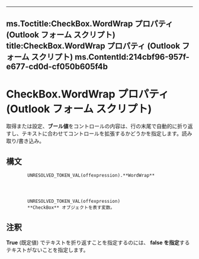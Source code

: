 

---
ms.Toctitle:CheckBox.WordWrap プロパティ (Outlook フォーム スクリプト)
title:CheckBox.WordWrap プロパティ (Outlook フォーム スクリプト)
ms.ContentId:214cbf96-957f-e677-cd0d-cf050b605f4b
---
# CheckBox.WordWrap プロパティ (Outlook フォーム スクリプト)




取得または設定、**ブール値**をコントロールの内容は、行の末尾で自動的に折り返すし、テキストに合わせてコントロールを拡張するかどうかを指定します。読み取り/書き込み。

## 構文

            UNRESOLVED_TOKEN_VAL(offexpression).**WordWrap**




            UNRESOLVED_TOKEN_VAL(offexpression)
            **CheckBox** オブジェクトを表す変数。



## 注釈
**True** (既定値) でテキストを折り返すことを指定するのには、 **false を指定**するテキストがないことを指定します。




